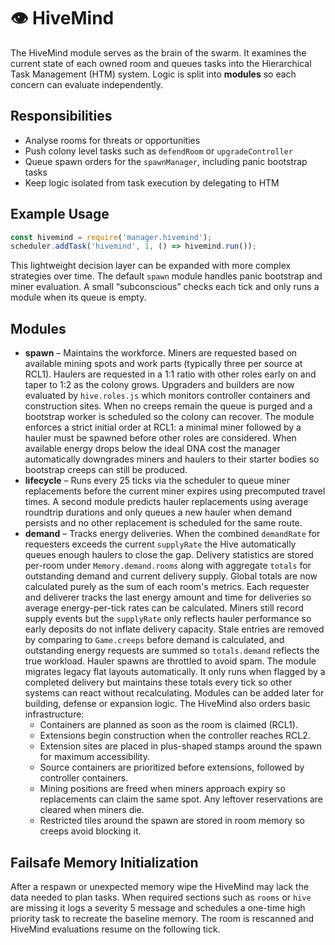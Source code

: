 # 👁️ HiveMind

The HiveMind module serves as the brain of the swarm. It examines the current
state of each owned room and queues tasks into the Hierarchical Task Management
(HTM) system. Logic is split into **modules** so each concern can evaluate
independently.

## Responsibilities

- Analyse rooms for threats or opportunities
- Push colony level tasks such as `defendRoom` or `upgradeController`
- Queue spawn orders for the `spawnManager`, including panic bootstrap tasks
- Keep logic isolated from task execution by delegating to HTM

## Example Usage
```javascript
const hivemind = require('manager.hivemind');
scheduler.addTask('hivemind', 1, () => hivemind.run());
```

This lightweight decision layer can be expanded with more complex strategies
over time. The default `spawn` module handles panic bootstrap and miner
evaluation. A small “subconscious” checks each tick and only runs a module when
its queue is empty.

## Modules

- **spawn** – Maintains the workforce. Miners are requested based on available
  mining spots and work parts (typically three per source at RCL1). Haulers are
  requested in a 1:1 ratio with other roles early on and taper to 1:2 as the
  colony grows. Upgraders and builders are now evaluated by `hive.roles.js` which
  monitors controller containers and construction sites. When no creeps remain
  the queue is purged and a bootstrap worker is scheduled so the colony can
  recover. The module enforces a strict initial order at RCL1: a
  minimal miner followed by a hauler must be spawned before other
  roles are considered. When available energy drops below the ideal DNA
  cost the manager automatically downgrades miners and haulers to their
  starter bodies so bootstrap creeps can still be produced.
- **lifecycle** – Runs every 25 ticks via the scheduler to queue miner replacements before the current
  miner expires using precomputed travel times. A second module predicts hauler
  replacements using average roundtrip durations and only queues a new hauler
  when demand persists and no other replacement is scheduled for the same
  route.
- **demand** – Tracks energy deliveries. When the combined
  `demandRate` for requesters exceeds the current `supplyRate` the Hive
  automatically queues enough haulers to close the gap. Delivery statistics are
  stored per-room under `Memory.demand.rooms` along with aggregate `totals`
  for outstanding demand and current delivery supply. Global totals are now
  calculated purely as the sum of each room's metrics. Each requester and
  deliverer tracks the last energy amount and time for deliveries so average
  energy-per-tick rates can be calculated. Miners still record supply events but
  the `supplyRate` only reflects hauler performance so early deposits do not
  inflate delivery capacity. Stale entries are removed by comparing to `Game.creeps`
  before demand is calculated, and outstanding energy requests are summed so
  `totals.demand` reflects the true workload. Hauler spawns are throttled to
  avoid spam. The module migrates legacy flat layouts automatically. It only
  runs when flagged by a completed delivery but maintains these totals every
  tick so other systems can react without recalculating.
  Modules can be added later for building, defense or expansion logic.
  The HiveMind also orders basic infrastructure:
  - Containers are planned as soon as the room is claimed (RCL1).
  - Extensions begin construction when the controller reaches RCL2.
  - Extension sites are placed in plus-shaped stamps around the spawn for
    maximum accessibility.
  - Source containers are prioritized before extensions, followed by controller
    containers.
  - Mining positions are freed when miners approach expiry so replacements
    can claim the same spot. Any leftover reservations are cleared when
    miners die.
  - Restricted tiles around the spawn are stored in room memory so creeps avoid
    blocking it.

## Failsafe Memory Initialization

After a respawn or unexpected memory wipe the HiveMind may lack the data needed
to plan tasks. When required sections such as `rooms` or `hive` are missing it
logs a severity 5 message and schedules a one-time high priority task to
recreate the baseline memory. The room is rescanned and HiveMind evaluations
resume on the following tick.
